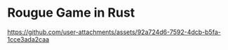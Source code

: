 # Rougue Game in Rust




https://github.com/user-attachments/assets/92a724d6-7592-4dcb-b5fa-1cce3ada2caa



